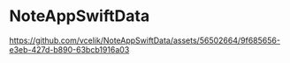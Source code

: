 # NoteAppSwiftData

https://github.com/vcelik/NoteAppSwiftData/assets/56502664/9f685656-e3eb-427d-b890-63bcb1916a03

